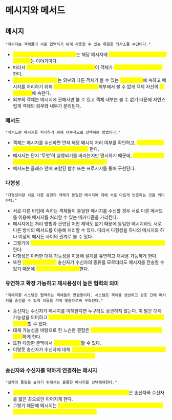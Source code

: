 # 메시지와 메서드

## 메시지
```
"메시지는 객체들이 서로 협력하기 위해 사용할 수 있는 유일한 의사소통 수단이다."
```
  - <mark style="color:yellow;">**메시지를 처리할 수 있다는 이야기** </mark>는 해당 메시지에 <mark style="color:yellow;">**해당하는 행동을 수행해야 할 책임이 있다**</mark>는 이야기이다.
  - 따라서 <mark style="color:yellow;">**객체가 수신할 수 있는 메시지의 모양** </mark>이 객체가 <mark style="color:yellow;">**수행할 책임의 모양을 결정**</mark>한다.
  - <mark style="color:yellow;">**객체가 제공하는 메시지** </mark>는 외부의 다른 객체가 볼 수 있는 <mark style="color:yellow;">**공개된 영역** </mark>에 속하고 메시지를 처리하기 위해 <mark style="color:yellow;">**책임을 수행하는 방법은** </mark> 외부에서 볼 수 없게 객체 자신의 <mark style="color:yellow;">**사적인 영역** </mark>에 속한다.
  - 외부의 객체는 메시지에 관해서만 볼 수 있고 객체 내부는 볼 수 없기 때문에 자연스럽게 객체의 외부와 내부가 분리된다.

### 메서드
```
"메서드란 메시지를 처리하기 위해 내부적으로 선택하는 방법이다."
```
- 객체는 메시지를 수신하면 먼저 해당 메시지 처리 여부를 확인하고, <mark style="color:yellow;">**처리할 수 있다면 메시지를 처리할 방법인 메서드를 선택**</mark> 한다.
- 메시지는 단지 '무엇'이 실행되기를 바라는지만 명시하기 때문에,  <mark style="color:yellow;">**어떤 메시지를 선택할 것인지는 전적으로 수신자의 결정에 좌우된다.** </mark>
- 메서드는 클래스 안에 포함된 함수 또는 프로시저를 통해 구현된다.

### 다형성
```
"다형성이란 서로 다른 유형의 객체가 동일한 메시지에 대해 서로 다르게 반응하는 것을 의미한다."
```
- 서로 다른 타입에 속하는 객체들이 동일한 메시지를 수신할 경우 서로 다른 메서드를 이용해 메시지를 처리할 수 있는 메커니즘을 가리킨다.
- 메시지에는 처리 방법과 관련된 어떤 제약도 없기 때문에 동일한 메시지라도 서로 다른 방식의 메서드를 이용해 처리할 수 있다. 따라서 다형성을 하나의 메시지와 하나 이상의 메서든 사이의 관계로 볼 수 있다.
- 그렇기에 <mark style="color:yellow;">**다형성은 동일한 역할을 수행할 수 있는 객체들 사이의 대체 가능성을 의미**</mark>한다.
- 다형성은 이러한 대체 가능성을 이용해 설계를 유연하고 재사용 가능하게 한다.
- 또한 <mark style="color:yellow;">**다형성을 사용하면**</mark> 송신자가 수신자의 종류를 모르더라도 메시지를 전송할 수 있기 때문에 <mark style="color:yellow;">**수신자의 종류를 캡슐화**</mark>한다.

### 유연하고 확장 가능하고 재사용성이 높은 협력의 의미
```
"객체지향 시스템은 협력하는 객체들의 연결망이다. 시스템은 객체를 생성하고 상호 간에 메시지를 송신할 수 있게 이들을 끼워 맞춤으로써 구축된다."
```
- 송신자는 수신자가 메시지를 이해한다면 누구라도 상관하지 않는다. 이 말은 대체 가능성을 의미하고 <mark style="color:yellow;">**대체 가능성을 바탕으로 느슨한 결합을 통해 파급효과 없이 협력을 변경** </mark>할 수 있다.
- 대체 가능성을 바탕으로 한 느슨한 결합은 <mark style="color:yellow;">**새로운 유형의 객체를 위한 확장도 쉽게 가능** </mark>하게 한다.
- 또한 다양한 문맥에서 <mark style="color:yellow;">**협력을 재사용** </mark>할 수 있다.
- 이렇듯 송신자가 수신자에 대해 <mark style="color:yellow;">**매우 적은 정보만 알고 있더라도 상호 협력이 가능하다는 사실은 설계의 품질에 큰 영향을 미친다.** </mark>

### 송신자와 수신자를 약하게 연결하는 메시지
```
"설계의 품질을 높이기 위해서는 훌륭한 메시지를 선택해야한다."
```
- <mark style="color:yellow;">**송신자가 수신자의 정확한 타입을 모르더라도 상관이 없다는 것** </mark>은 송신자와 수신자를 얇은 끈으로만 이어지게 한다.
- 그렇기 때문에 메시지는 <mark style="color:yellow;">**송신자와 수신자 사이의 결합도를 낮춤으로써 설계를 유연하고, 확장 가능하고, 재사용 가능하게 만든다.** </mark>
